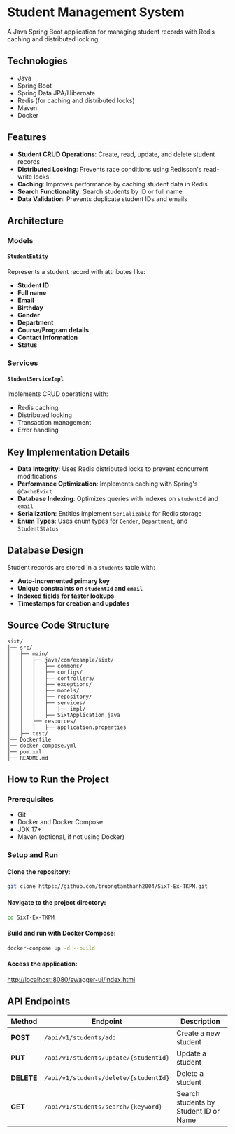 # Student Management System

A Java Spring Boot application for managing student records with Redis caching and distributed locking.  

## Technologies
- Java
- Spring Boot
- Spring Data JPA/Hibernate
- Redis (for caching and distributed locks)
- Maven
- Docker

## Features
- **Student CRUD Operations**: Create, read, update, and delete student records
- **Distributed Locking**: Prevents race conditions using Redisson's read-write locks
- **Caching**: Improves performance by caching student data in Redis
- **Search Functionality**: Search students by ID or full name
- **Data Validation**: Prevents duplicate student IDs and emails

## Architecture

### Models
#### `StudentEntity`
Represents a student record with attributes like:
- **Student ID**
- **Full name**
- **Email**
- **Birthday**
- **Gender**
- **Department**
- **Course/Program details**
- **Contact information**
- **Status**

### Services
#### `StudentServiceImpl`
Implements CRUD operations with:
- Redis caching
- Distributed locking
- Transaction management
- Error handling

## Key Implementation Details
- **Data Integrity**: Uses Redis distributed locks to prevent concurrent modifications
- **Performance Optimization**: Implements caching with Spring's `@CacheEvict`
- **Database Indexing**: Optimizes queries with indexes on `studentId` and `email`
- **Serialization**: Entities implement `Serializable` for Redis storage
- **Enum Types**: Uses enum types for `Gender`, `Department`, and `StudentStatus`

## Database Design
Student records are stored in a `students` table with:
- **Auto-incremented primary key**
- **Unique constraints on `studentId` and `email`**
- **Indexed fields for faster lookups**
- **Timestamps for creation and updates**

## Source Code Structure
```
sixt/
│── src/
│   ├── main/
│   │   ├── java/com/example/sixt/
│   │   │   ├── commons/ 
│   │   │   ├── configs/
│   │   │   ├── controllers/
│   │   │   ├── exceptions/ 
│   │   │   ├── models/
│   │   │   ├── repository/
│   │   │   ├── services/
│   │   │   │   ├── impl/
│   │   │   ├── SixtApplication.java
│   │   ├── resources/
│   │   │   ├── application.properties
│   ├── test/
│── Dockerfile
│── docker-compose.yml
│── pom.xml
│── README.md
```

## How to Run the Project

### Prerequisites
- Git
- Docker and Docker Compose
- JDK 17+
- Maven (optional, if not using Docker)

### Setup and Run
#### Clone the repository:
```sh
git clone https://github.com/truongtamthanh2004/SixT-Ex-TKPM.git
```
#### Navigate to the project directory:
```sh
cd SixT-Ex-TKPM
```
#### Build and run with Docker Compose:
```sh
docker-compose up -d --build
```
#### Access the application:
[http://localhost:8080/swagger-ui/index.html](http://localhost:8080/swagger-ui/index.html)

## API Endpoints
| Method | Endpoint | Description |
|--------|---------|-------------|
| **POST** | `/api/v1/students/add` | Create a new student |
| **PUT** | `/api/v1/students/update/{studentId}` | Update a student |
| **DELETE** | `/api/v1/students/delete/{studentId}` | Delete a student |
| **GET** | `/api/v1/students/search/{keyword}` | Search students by Student ID or Name |

